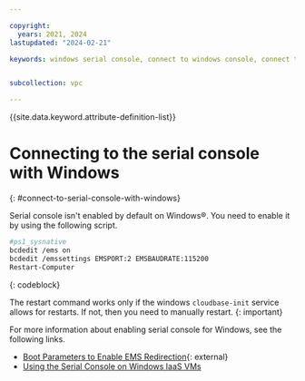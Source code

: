 ```yaml
---

copyright:
  years: 2021, 2024
lastupdated: "2024-02-21"

keywords: windows serial console, connect to windows console, connect to windows serial console, serial console, connect to serial console


subcollection: vpc

---
```


{{site.data.keyword.attribute-definition-list}}

# Connecting to the serial console with Windows
{: #connect-to-serial-console-with-windows}


Serial console isn't enabled by default on Windows&reg;. You need to enable it by using the following script.

```sh
#ps1_sysnative
bcdedit /ems on
bcdedit /emssettings EMSPORT:2 EMSBAUDRATE:115200
Restart-Computer
```
{: codeblock}

The restart command works only if the windows `cloudbase-init` service allows for restarts. If not, then you need to manually restart.
{: important}

For more information about enabling serial console for Windows, see the following links.

* [Boot Parameters to Enable EMS Redirection](https://learn.microsoft.com/en-us/windows-hardware/drivers/devtest/boot-parameters-to-enable-ems-redirection){: external}
* [Using the Serial Console on Windows IaaS VMs](https://techcommunity.microsoft.com/t5/itops-talk-blog/using-the-serial-console-on-windows-iaas-vms/ba-p/2272295)
